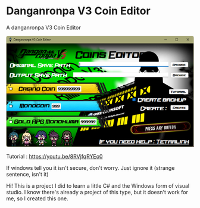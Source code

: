 # Danganronpa V3 Coin Editor
A danganronpa V3 Coin Editor

![CHEESE!](capture.png)

Tutorial : https://youtu.be/8RVjfqRYEo0

If windows tell you it isn't secure, don't worry. 
Just ignore it (strange sentence, isn't it)

Hi! This is a project I did to learn a little C# and the Windows form of visual studio.
I know there's already a project of this type, but it doesn't work for me, so I created this one.
